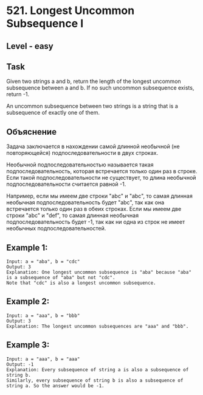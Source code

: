 # 521. Longest Uncommon Subsequence I


## Level - easy


## Task
Given two strings a and b, return the length of the longest uncommon subsequence between a and b. 
If no such uncommon subsequence exists, return -1.

An uncommon subsequence between two strings is a string that is a subsequence  of exactly one of them.


## Объяснение
Задача заключается в нахождении самой длинной необычной (не повторяющейся) подпоследовательности в двух строках.

Необычной подпоследовательностью называется такая подпоследовательность, которая встречается только один раз в строке. 
Если такой подпоследовательности не существует, то длина необычной подпоследовательности считается равной -1.

Например, если мы имеем две строки "abc" и "abc", то самая длинная необычная подпоследовательность будет "abc", 
так как она встречается только один раз в обеих строках. 
Если мы имеем две строки "abc" и "def", то самая длинная необычная подпоследовательность будет -1, 
так как ни одна из строк не имеет необычных подпоследовательностей.


## Example 1:
````
Input: a = "aba", b = "cdc"
Output: 3
Explanation: One longest uncommon subsequence is "aba" because "aba" is a subsequence of "aba" but not "cdc".
Note that "cdc" is also a longest uncommon subsequence.
````


## Example 2:
````
Input: a = "aaa", b = "bbb"
Output: 3
Explanation: The longest uncommon subsequences are "aaa" and "bbb".
````


## Example 3:
````
Input: a = "aaa", b = "aaa"
Output: -1
Explanation: Every subsequence of string a is also a subsequence of string b. 
Similarly, every subsequence of string b is also a subsequence of string a. So the answer would be -1.
````